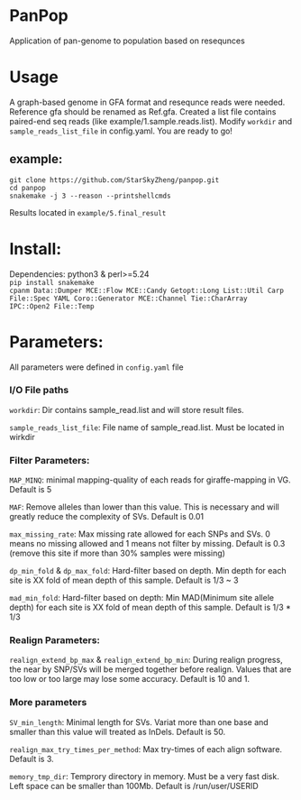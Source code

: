 # PanPop
  Application of pan-genome to population based on resequnces

# Usage
  A graph-based genome in GFA format and resequnce reads were needed. 
  Reference gfa should be renamed as Ref.gfa.
  Created a list file contains paired-end seq reads (like example/1.sample.reads.list).
  Modify `workdir` and `sample_reads_list_file` in config.yaml.
  You are ready to go!
## example:
    git clone https://github.com/StarSkyZheng/panpop.git
    cd panpop
    snakemake -j 3 --reason --printshellcmds
  Results located in `example/5.final_result`
 
# Install:
  Dependencies: python3 & perl>=5.24   
    `pip install snakemake`  
    `cpanm Data::Dumper MCE::Flow MCE::Candy Getopt::Long List::Util Carp  File::Spec YAML Coro::Generator MCE::Channel Tie::CharArray  IPC::Open2 File::Temp`  
  
  
# Parameters:
All parameters were defined in `config.yaml` file  
### I/O File paths
`workdir`: Dir contains sample_read.list and will store result files.

`sample_reads_list_file`: File name of sample_read.list. Must be located in wirkdir

### Filter Parameters:
  `MAP_MINQ`: minimal mapping-quality of each reads for giraffe-mapping in VG. Default is 5  

  `MAF`: Remove alleles than lower than this value. This is necessary and will greatly reduce the complexity of SVs. Default is 0.01  

  `max_missing_rate`: Max missing rate allowed for each SNPs and SVs. 0 means no missing allowed and 1 means not filter by missing. Default is 0.3 (remove this site if more than 30% samples were missing)  

  `dp_min_fold` & `dp_max_fold`: Hard-filter based on depth. Min depth for each site is XX fold of mean depth of this sample. Default is 1/3 ~ 3  

  `mad_min_fold`: Hard-filter based on depth: Min MAD(Minimum site allele depth) for each site is XX fold of mean depth of this sample. Default is 1/3 * 1/3  

### Realign Parameters:
  `realign_extend_bp_max` & `realign_extend_bp_min`: During realign progress, the near by SNP/SVs will be merged together before realign. Values that are too low or too large may lose some accuracy. Default is 10 and 1.  

### More parameters
  `SV_min_length`: Minimal length for SVs. Variat more than one base and smaller than this value will treated as InDels. Default is 50.  
  
  `realign_max_try_times_per_method`: Max try-times of each align software. Default is 3.  

  `memory_tmp_dir`: Temprory directory in memory. Must be a very fast disk. Left space can be smaller than 100Mb. Default is /run/user/USERID

